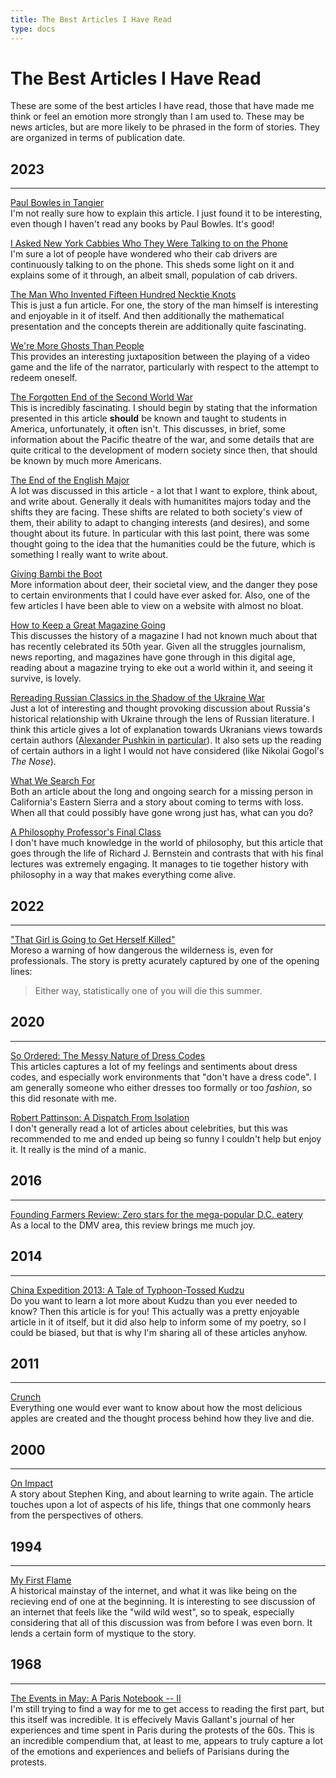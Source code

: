 ```yaml
---
title: The Best Articles I Have Read
type: docs
---
```


# **The Best Articles I Have Read**

These are some of the best articles I have read, those that have made me think or feel an emotion
more strongly than I am used to. These may be news articles, but are more likely to be phrased in the
form of stories. They are organized in terms of publication date.


## 2023
___
[Paul Bowles in Tangier](https://www.theparisreview.org/blog/2023/11/21/paul-bowles-in-tangier/)  
I'm not really sure how to explain this article. I just found it to be interesting, even though I haven't read any books by Paul Bowles. It's good!

[I Asked New York Cabbies Who They Were Talking to on the Phone](https://www.vice.com/en/article/exq85k/who-the-hell-are-taxi-drivers-always-talking-to-on-the-phone-1117)  
I'm sure a lot of people have wondered who their cab drivers are continuously talking to on the phone. This sheds some light on it and explains some of it through, an albeit small, population of cab drivers.

[The Man Who Invented Fifteen Hundred Necktie Knots](https://www.newyorker.com/culture/annals-of-inquiry/the-man-who-invented-fifteen-hundred-necktie-knots)  
This is just a fun article. For one, the story of the man himself is interesting and enjoyable in it of itself. And then additionally the mathematical presentation and the concepts therein are additionally quite fascinating.

[We're More Ghosts Than People](https://www.theparisreview.org/blog/2023/10/16/were-more-ghosts-than-people/)  
This provides an interesting juxtaposition between the playing of a video game and the life of the narrator, particularly with respect to the attempt to redeem oneself.

[The Forgotten End of the Second World War](https://www.spectator.co.uk/article/the-forgotten-end-of-the-second-world-war/)  
This is incredibly fascinating. I should begin by stating that the information presented in this article **should** be known and taught to students in America, unfortunately, it often isn't. This discusses, in brief, some information about the Pacific theatre of the war, and some details that are quite critical to the development of modern society since then, that should be known by much more Americans.

[The End of the English Major](https://www.newyorker.com/magazine/2023/03/06/the-end-of-the-english-major?utm_source=pocket_saves)  
A lot was discussed in this article - a lot that I want to explore, think about, and write about. Generally it
deals with humanitites majors today and the shifts they are facing. These shifts are related to both society's view of them,
their ability to adapt to changing interests (and desires), and some thought about its future. In particular with this last
point, there was some thought going to the idea that the humanities could be the future, which is something I really want
to write about.

[Giving Bambi the Boot](https://hakaimagazine.com/features/giving-bambi-the-boot/?utm_source=pocket_saves)  
More information about deer, their societal view, and the danger they pose to certain environments that I could have ever 
asked for. Also, one of the few articles I have been able to view on a website with almost no bloat.

[How to Keep a Great Magazine Going](https://www.texasmonthly.com/the-stand-up-desk/how-texas-monthly-magazine-kept-publishing-50-year-anniversary/?utm_source=pocket_saves)  
This discusses the history of a magazine I had not known much about that has recently celebrated its 50th year. Given
all the struggles journalism, news reporting, and magazines have gone through in this digital age, reading about a 
magazine trying to eke out a world within it, and seeing it survive, is lovely.  

[Rereading Russian Classics in the Shadow of the Ukraine War](https://www.newyorker.com/magazine/2023/01/30/rereading-russian-classics-in-the-shadow-of-the-ukraine-war?utm_source=pocket_saves)  
Just a lot of interesting and thought provoking discussion about Russia's historical relationship with Ukraine
through the lens of Russian literature. I think this article gives a lot of explanation towards Ukranians views towards
certain authors ([Alexander Pushkin in particular](https://en.wikipedia.org/wiki/Demolition_of_monuments_to_Alexander_Pushkin_in_Ukraine)).
It also sets up the reading of certain authors in a light I would not have considered (like Nikolai Gogol's *The Nose*).

[What We Search For](http://www.alpinist.com/doc/web23w/wfeature-a80-full-value-what-we-search-for?utm_source=pocket_saves)  
Both an article about the long and ongoing search for a missing person in California's Eastern Sierra and a story about
coming to terms with loss. When all that could possibly have gone wrong just has, what can you do?  

[A Philosophy Professor's Final Class](https://www.newyorker.com/culture/annals-of-inquiry/a-philosophy-professors-final-class?utm_source=pocket_saves)  
I don't have much knowledge in the world of philosophy, but this article that goes through the life of Richard J.
Bernstein and contrasts that with his final lectures was extremely engaging. It manages to tie together history with
philosophy in a way that makes everything come alive.

## 2022
___
["That Girl is Going to Get Herself Killed"](https://longreads.com/2022/11/15/death-in-national-parks/)  
Moreso a warning of how dangerous the wilderness is, even for professionals. The story is pretty acurately captured
by one of the opening lines:
> Either way, statistically one of you will die this summer.  

## 2020
___
[So Ordered: The Messy Nature of Dress Codes](https://dieworkwear.com/2020/08/13/so-ordered-the-messy-nature-of-dress-codes/)  
This articles captures a lot of my feelings and sentiments about dress codes, and especially work environments that 
"don't have a dress code". I am generally someone who either dresses too formally or too *fashion*, so this did 
resonate with me.  

[Robert Pattinson: A Dispatch From Isolation](https://www.gq.com/story/robert-pattinson-on-batman-tenet-isolation-june-cover)  
I don't generally read a lot of articles about celebrities, but this was recommended to me and ended up being so funny
I couldn't help but enjoy it. It really is the mind of a manic.  

## 2016
___
[Founding Farmers Review: Zero stars for the mega-popular D.C. eatery](https://www.washingtonpost.com/lifestyle/food/founding-farmers-review-where-the-biggest-temptation-is-to-leave/2016/06/01/76b2c844-204e-11e6-9e7f-57890b612299_story.html)  
As a local to the DMV area, this review brings me much joy.

## 2014
___
[China Expedition 2013: A Tale of Typhoon-Tossed Kudzu](https://nmnh.typepad.com/the_plant_press/2014/05/china-expedition-2013-a-tale-of-typhoon-tossed-kudzu-by-ashley-n-egan.html)  
Do you want to learn a lot more about Kudzu than you ever needed to know? Then this article is for you! This actually 
was a pretty enjoyable article in it of itself, but it did also help to inform some of my poetry, so I could be biased,
but that is why I'm sharing all of these articles anyhow.

## 2011
___  
[Crunch](https://www.newyorker.com/magazine/2011/11/21/crunch)  
Everything one would ever want to know about how the most delicious apples are created and the thought process
behind how they live and die.

## 2000
___
[On Impact](https://www.newyorker.com/magazine/2000/06/19/on-impact?intcid=inline_amp&utm_source=pocket_saves)    
A story about Stephen King, and about learning to write again. The article touches upon a lot of aspects of his life,
things that one commonly hears from the perspectives of others.

## 1994
___
[My First Flame](https://www.newyorker.com/magazine/1994/06/06/my-first-flame)   
A historical mainstay of the internet, and what it was like being on the recieving end of one at the beginning. It is
interesting to see discussion of an internet that feels like the "wild wild west", so to speak, especially considering 
that all of this discussion was from before I was even born. It lends a certain form of mystique to the story.

## 1968
___
[The Events in May: A Paris Notebook -- II](https://www.newyorker.com/magazine/1968/09/21/the-events-in-may-a-paris-notebook-ii)  
I'm still trying to find a way for me to get access to reading the first part, but this itself was incredible. It is
effecively Mavis Gallant's journal of her experiences and time spent in Paris during the protests of the 60s. This is an 
incredible compendium that, at least to me, appears to truly capture a lot of the emotions and experiences and beliefs
of Parisians during the protests.
